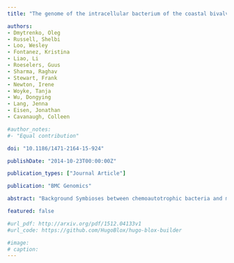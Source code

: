 ```yaml
---
title: "The genome of the intracellular bacterium of the coastal bivalve, Solemya velum: A blueprint for thriving in and out of symbiosis"

authors:
- Dmytrenko, Oleg
- Russell, Shelbi
- Loo, Wesley
- Fontanez, Kristina
- Liao, Li
- Roeselers, Guus
- Sharma, Raghav
- Stewart, Frank
- Newton, Irene
- Woyke, Tanja
- Wu, Dongying
- Lang, Jenna
- Eisen, Jonathan
- Cavanaugh, Colleen

#author_notes:
#- "Equal contribution"

doi: "10.1186/1471-2164-15-924"

publishDate: "2014-10-23T00:00:00Z"

publication_types: ["Journal Article"]

publication: "BMC Genomics"

abstract: "Background Symbioses between chemoautotrophic bacteria and marine invertebrates are rare examples of living systems that are virtually independent of photosynthetic primary production. These associations have evolved multiple times in marine habitats, such as deep-sea hydrothermal vents and reducing sediments, characterized by steep gradients of oxygen and reduced chemicals. Due to difficulties associated with maintaining these symbioses in the laboratory and culturing the symbiotic bacteria, studies of chemosynthetic symbioses rely heavily on culture independent methods. The symbiosis between the coastal bivalve, Solemya velum, and its intracellular symbiont is a model for chemosynthetic symbioses given its accessibility in intertidal environments and the ability to maintain it under laboratory conditions. To better understand this symbiosis, the genome of the S. velum endosymbiont was sequenced. Results Relative to the genomes of obligate symbiotic bacteria, which commonly undergo erosion and reduction, the S. velum symbiont genome was large (2.86 Mb), GC-rich (50.4%), and contained a large number (78) of mobile genetic elements. Comparative genomics identified sets of genes specific to the chemosynthetic lifestyle and necessary to sustain the symbiosis. In addition, a number of inferred metabolic pathways and cellular processes, including heterotrophy, branched electron transport, and motility, suggested that besides the ability to function as an endosymbiont, the bacterium may have the capacity to live outside the host. Conclusions The physiological dexterity indicated by the genome substantially improves our understanding of the genetic and metabolic capabilities of the S. velum symbiont and the breadth of niches the partners may inhabit during their lifecycle."

featured: false

#url_pdf: http://arxiv.org/pdf/1512.04133v1
#url_code: https://github.com/HugoBlox/hugo-blox-builder

#image:
# caption: 
---
```

